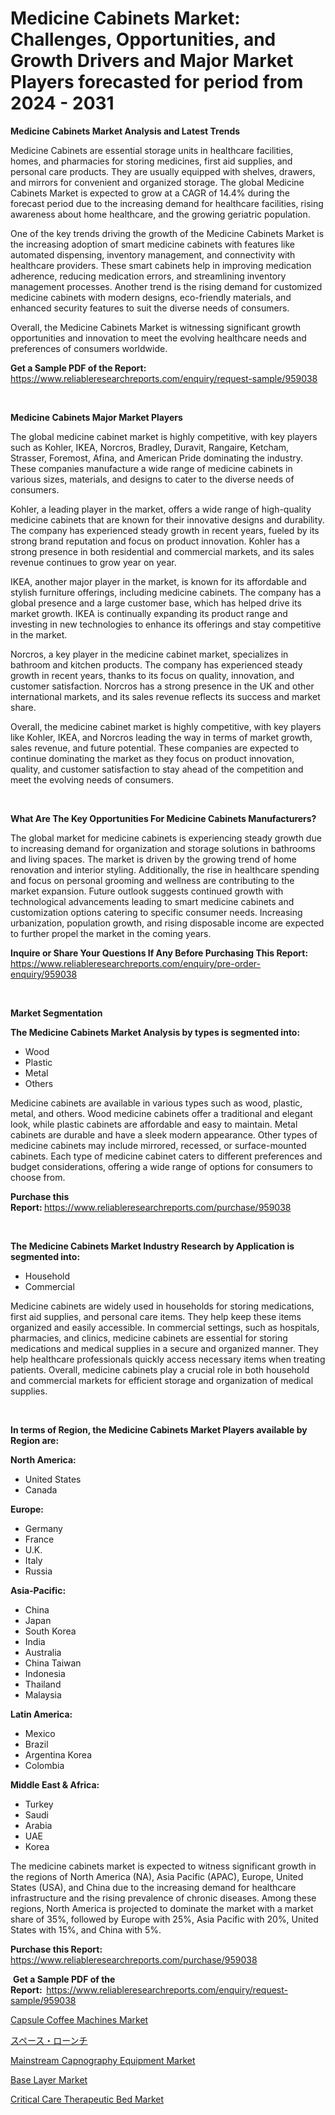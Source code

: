 <p><h1>Medicine Cabinets Market: Challenges, Opportunities, and Growth Drivers and Major Market Players forecasted for period from 2024 - 2031</h1></p><p><strong>Medicine Cabinets Market Analysis and Latest Trends</strong></p>
<p><p>Medicine Cabinets are essential storage units in healthcare facilities, homes, and pharmacies for storing medicines, first aid supplies, and personal care products. They are usually equipped with shelves, drawers, and mirrors for convenient and organized storage. The global Medicine Cabinets Market is expected to grow at a CAGR of 14.4% during the forecast period due to the increasing demand for healthcare facilities, rising awareness about home healthcare, and the growing geriatric population. </p><p>One of the key trends driving the growth of the Medicine Cabinets Market is the increasing adoption of smart medicine cabinets with features like automated dispensing, inventory management, and connectivity with healthcare providers. These smart cabinets help in improving medication adherence, reducing medication errors, and streamlining inventory management processes. Another trend is the rising demand for customized medicine cabinets with modern designs, eco-friendly materials, and enhanced security features to suit the diverse needs of consumers.</p><p>Overall, the Medicine Cabinets Market is witnessing significant growth opportunities and innovation to meet the evolving healthcare needs and preferences of consumers worldwide.</p></p>
<p><strong>Get a Sample PDF of the Report:&nbsp;</strong> <a href="https://www.reliableresearchreports.com/enquiry/request-sample/959038">https://www.reliableresearchreports.com/enquiry/request-sample/959038</a></p>
<p>&nbsp;</p>
<p><strong>Medicine Cabinets Major Market Players</strong></p>
<p><p>The global medicine cabinet market is highly competitive, with key players such as Kohler, IKEA, Norcros, Bradley, Duravit, Rangaire, Ketcham, Strasser, Foremost, Afina, and American Pride dominating the industry. These companies manufacture a wide range of medicine cabinets in various sizes, materials, and designs to cater to the diverse needs of consumers.</p><p>Kohler, a leading player in the market, offers a wide range of high-quality medicine cabinets that are known for their innovative designs and durability. The company has experienced steady growth in recent years, fueled by its strong brand reputation and focus on product innovation. Kohler has a strong presence in both residential and commercial markets, and its sales revenue continues to grow year on year.</p><p>IKEA, another major player in the market, is known for its affordable and stylish furniture offerings, including medicine cabinets. The company has a global presence and a large customer base, which has helped drive its market growth. IKEA is continually expanding its product range and investing in new technologies to enhance its offerings and stay competitive in the market.</p><p>Norcros, a key player in the medicine cabinet market, specializes in bathroom and kitchen products. The company has experienced steady growth in recent years, thanks to its focus on quality, innovation, and customer satisfaction. Norcros has a strong presence in the UK and other international markets, and its sales revenue reflects its success and market share.</p><p>Overall, the medicine cabinet market is highly competitive, with key players like Kohler, IKEA, and Norcros leading the way in terms of market growth, sales revenue, and future potential. These companies are expected to continue dominating the market as they focus on product innovation, quality, and customer satisfaction to stay ahead of the competition and meet the evolving needs of consumers.</p></p>
<p>&nbsp;</p>
<p><strong>What Are The Key Opportunities For Medicine Cabinets Manufacturers?</strong></p>
<p><p>The global market for medicine cabinets is experiencing steady growth due to increasing demand for organization and storage solutions in bathrooms and living spaces. The market is driven by the growing trend of home renovation and interior styling. Additionally, the rise in healthcare spending and focus on personal grooming and wellness are contributing to the market expansion. Future outlook suggests continued growth with technological advancements leading to smart medicine cabinets and customization options catering to specific consumer needs. Increasing urbanization, population growth, and rising disposable income are expected to further propel the market in the coming years.</p></p>
<p><strong>Inquire or Share Your Questions If Any Before Purchasing This Report:</strong> <a href="https://www.reliableresearchreports.com/enquiry/pre-order-enquiry/959038">https://www.reliableresearchreports.com/enquiry/pre-order-enquiry/959038</a></p>
<p>&nbsp;</p>
<p><strong>Market Segmentation</strong></p>
<p><strong>The Medicine Cabinets Market Analysis by types is segmented into:</strong></p>
<p><ul><li>Wood</li><li>Plastic</li><li>Metal</li><li>Others</li></ul></p>
<p><p>Medicine cabinets are available in various types such as wood, plastic, metal, and others. Wood medicine cabinets offer a traditional and elegant look, while plastic cabinets are affordable and easy to maintain. Metal cabinets are durable and have a sleek modern appearance. Other types of medicine cabinets may include mirrored, recessed, or surface-mounted cabinets. Each type of medicine cabinet caters to different preferences and budget considerations, offering a wide range of options for consumers to choose from.</p></p>
<p><strong>Purchase this Report:&nbsp;</strong><a href="https://www.reliableresearchreports.com/purchase/959038">https://www.reliableresearchreports.com/purchase/959038</a></p>
<p>&nbsp;</p>
<p><strong>The Medicine Cabinets Market Industry Research by Application is segmented into:</strong></p>
<p><ul><li>Household</li><li>Commercial</li></ul></p>
<p><p>Medicine cabinets are widely used in households for storing medications, first aid supplies, and personal care items. They help keep these items organized and easily accessible. In commercial settings, such as hospitals, pharmacies, and clinics, medicine cabinets are essential for storing medications and medical supplies in a secure and organized manner. They help healthcare professionals quickly access necessary items when treating patients. Overall, medicine cabinets play a crucial role in both household and commercial markets for efficient storage and organization of medical supplies.</p></p>
<p>&nbsp;</p>
<p><strong>In terms of Region, the Medicine Cabinets Market Players available by Region are:</strong></p>
<p>
    <p> <strong> North America: </strong>
        <ul>
            <li>United States</li>
            <li>Canada</li>
        </ul>
        </p> 
    <p> <strong> Europe: </strong>
        <ul>
            <li>Germany</li>
            <li>France</li>
            <li>U.K.</li>
            <li>Italy</li>
            <li>Russia</li>
        </ul>
        </p> 
    <p> <strong> Asia-Pacific: </strong>
        <ul>
            <li>China</li>
            <li>Japan</li>
            <li>South Korea</li>
            <li>India</li>
            <li>Australia</li>
            <li>China Taiwan</li>
            <li>Indonesia</li>
            <li>Thailand</li>
            <li>Malaysia</li>
        </ul>
        </p> 
    <p> <strong> Latin America: </strong>
        <ul>
            <li>Mexico</li>
            <li>Brazil</li>
            <li>Argentina Korea</li>
            <li>Colombia</li>
        </ul>
        </p> 
    <p> <strong> Middle East & Africa: </strong>
        <ul>
            <li>Turkey</li>
            <li>Saudi</li>
            <li>Arabia</li>
            <li>UAE</li>
            <li>Korea</li>
        </ul>
    </p>
    </p>
<p><p>The medicine cabinets market is expected to witness significant growth in the regions of North America (NA), Asia Pacific (APAC), Europe, United States (USA), and China due to the increasing demand for healthcare infrastructure and the rising prevalence of chronic diseases. Among these regions, North America is projected to dominate the market with a market share of 35%, followed by Europe with 25%, Asia Pacific with 20%, United States with 15%, and China with 5%.</p></p>
<p><strong>Purchase this Report: </strong><a href="https://www.reliableresearchreports.com/purchase/959038">https://www.reliableresearchreports.com/purchase/959038</a></p>
<p>&nbsp;<strong>Get a Sample PDF of the Report:&nbsp;&nbsp;</strong><a href="https://www.reliableresearchreports.com/enquiry/request-sample/959038">https://www.reliableresearchreports.com/enquiry/request-sample/959038</a></p>
<p><strong></strong></p>
<p><p><a href="https://github.com/jodemen/Market-Research-Report-List-1/blob/main/capsule-coffee-machines-market.md">Capsule Coffee Machines Market</a></p><p><a href="https://github.com/dzy793153605/Market-Research-Report-List-1/blob/main/48437015267.md">スペース・ローンチ</a></p><p><a href="https://issuu.com/reportprime-2/docs/mainstream-capnography-equipment-market-size-2030.">Mainstream Capnography Equipment Market</a></p><p><a href="https://github.com/jj19131/Market-Research-Report-List-1/blob/main/base-layer-market.md">Base Layer Market</a></p><p><a href="https://issuu.com/reportprime-2/docs/critical-care-therapeutic-bed-market-size-2030.ppt">Critical Care Therapeutic Bed Market</a></p></p>